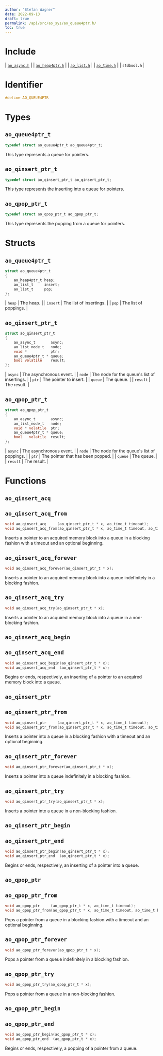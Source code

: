 ```yaml
---
author: "Stefan Wagner"
date: 2022-09-13
draft: true
permalink: /api/src/ao_sys/ao_queue4ptr.h/
toc: true
---
```


# Include

| [`ao_async.h`](ao_async.h.md) |
| [`ao_heap4ptr.h`](../ao/ao_heap4ptr.h.md) |
| [`ao_list.h`](../ao/ao_list.h.md) |
| [`ao_time.h`](ao_time.h.md) |
| `stdbool.h` |

# Identifier

```c
#define AO_QUEUE4PTR
```

# Types

## `ao_queue4ptr_t`

```c
typedef struct ao_queue4ptr_t ao_queue4ptr_t;
```

This type represents a queue for pointers.

## `ao_qinsert_ptr_t`

```c
typedef struct ao_qinsert_ptr_t ao_qinsert_ptr_t;
```

This type represents the inserting into a queue for pointers.

## `ao_qpop_ptr_t`

```c
typedef struct ao_qpop_ptr_t ao_qpop_ptr_t;
```

This type represents the popping from a queue for pointers.

# Structs

## `ao_queue4ptr_t`

```c
struct ao_queue4ptr_t
{
    ao_heap4ptr_t heap;
    ao_list_t     insert;
    ao_list_t     pop;
};
```

| `heap` | The heap. |
| `insert` | The list of insertings. |
| `pop` | The list of poppings. |

## `ao_qinsert_ptr_t`

```c
struct ao_qinsert_ptr_t
{
    ao_async_t       async;
    ao_list_node_t   node;
    void *           ptr;
    ao_queue4ptr_t * queue;
    bool volatile    result;
};
```

| `async` | The asynchronous event. |
| `node` | The node for the queue's list of insertings. |
| `ptr` | The pointer to insert. |
| `queue` | The queue. |
| `result` | The result. |

## `ao_qpop_ptr_t`

```c
struct ao_qpop_ptr_t
{
    ao_async_t       async;
    ao_list_node_t   node;
    void * volatile  ptr;
    ao_queue4ptr_t * queue;
    bool   volatile  result;
};
```

| `async` | The asynchronous event. |
| `node` | The node for the queue's list of poppings. |
| `ptr` | The pointer that has been popped. |
| `queue` | The queue. |
| `result` | The result. |

# Functions

## `ao_qinsert_acq`
## `ao_qinsert_acq_from`

```c
void ao_qinsert_acq     (ao_qinsert_ptr_t * x, ao_time_t timeout);
void ao_qinsert_acq_from(ao_qinsert_ptr_t * x, ao_time_t timeout, ao_time_t beginning);
```

Inserts a pointer to an acquired memory block into a queue in a blocking fashion with a timeout and an optional beginning.

## `ao_qinsert_acq_forever`

```c
void ao_qinsert_acq_forever(ao_qinsert_ptr_t * x);
```

Inserts a pointer to an acquired memory block into a queue indefinitely in a blocking fashion.

## `ao_qinsert_acq_try`

```c
void ao_qinsert_acq_try(ao_qinsert_ptr_t * x);
```

Inserts a pointer to an acquired memory block into a queue in a non-blocking fashion.

## `ao_qinsert_acq_begin`
## `ao_qinsert_acq_end`

```c
void ao_qinsert_acq_begin(ao_qinsert_ptr_t * x);
void ao_qinsert_acq_end  (ao_qinsert_ptr_t * x);
```

Begins or ends, respectively, an inserting of a pointer to an acquired memory block into a queue.

## `ao_qinsert_ptr`
## `ao_qinsert_ptr_from`

```c
void ao_qinsert_ptr     (ao_qinsert_ptr_t * x, ao_time_t timeout);
void ao_qinsert_ptr_from(ao_qinsert_ptr_t * x, ao_time_t timeout, ao_time_t beginning);
```

Inserts a pointer into a queue in a blocking fashion with a timeout and an optional beginning.

## `ao_qinsert_ptr_forever`

```c
void ao_qinsert_ptr_forever(ao_qinsert_ptr_t * x);
```

Inserts a pointer into a queue indefinitely in a blocking fashion.

## `ao_qinsert_ptr_try`

```c
void ao_qinsert_ptr_try(ao_qinsert_ptr_t * x);
```

Inserts a pointer into a queue in a non-blocking fashion.

## `ao_qinsert_ptr_begin`
## `ao_qinsert_ptr_end`

```c
void ao_qinsert_ptr_begin(ao_qinsert_ptr_t * x);
void ao_qinsert_ptr_end  (ao_qinsert_ptr_t * x);
```

Begins or ends, respectively, an inserting of a pointer into a queue.

## `ao_qpop_ptr`
## `ao_qpop_ptr_from`

```c
void ao_qpop_ptr     (ao_qpop_ptr_t * x, ao_time_t timeout);
void ao_qpop_ptr_from(ao_qpop_ptr_t * x, ao_time_t timeout, ao_time_t beginning);
```

Pops a pointer from a queue in a blocking fashion with a timeout and an optional beginning.

## `ao_qpop_ptr_forever`

```c
void ao_qpop_ptr_forever(ao_qpop_ptr_t * x);
```

Pops a pointer from a queue indefinitely in a blocking fashion.

## `ao_qpop_ptr_try`

```c
void ao_qpop_ptr_try(ao_qpop_ptr_t * x);
```

Pops a pointer from a queue in a non-blocking fashion.

## `ao_qpop_ptr_begin`
## `ao_qpop_ptr_end`

```c
void ao_qpop_ptr_begin(ao_qpop_ptr_t * x);
void ao_qpop_ptr_end  (ao_qpop_ptr_t * x);
```

Begins or ends, respectively, a popping of a pointer from a queue.
